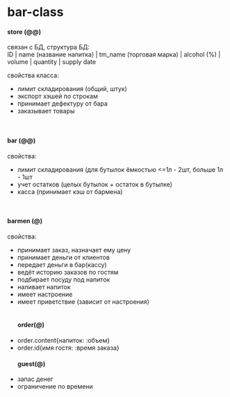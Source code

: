 # bar-class
#### store (@@)</br>
связан с БД, структура БД:</br>
ID | name (название напитка) | tm_name (торговая марка) | alcohol (%) | volume | quantity | supply date

свойства класса: </br><ul>
<li> лимит складирования (общий, штук)</li>
<li>экспорт хэшей по строкам</li>
<li>принимает дефектуру от бара</li>
<li>заказывает товары</li>
</ul></br>

#### bar (@@)</br>
свойства:
<ul><li>лимит складирования (для бутылок ёмкостью <=1л - 2шт, больше 1л - 1шт</li>
<li>учет остатков (целых бутылок + остаток в бутылке)</li>
<li>касса (принимает кэш от бармена)</li>
</ul></br>

#### barmen (@)</br>
свойства:
<ul>
<li>принимает заказ, назначает ему цену</li>
<li>принимает деньги от клиентов</li>
<li>передает деньги в бар(кассу)</li>
<li>ведёт историю заказов по гостям</li>
<li>подбирает посуду под напиток</li>
<li>наливает напиток</li>
<li>имеет настроение</li>
<li>имеет приветствие (зависит от настроения)</li></br>

#### order(@)</br>
<li>order.content{напиток: :объем}</li>
<li>order.id{имя гостя: :время заказа}</li>

#### guest(@)</br>
<li>запас денег</li>
<li>ограничение по времени</li></br>
